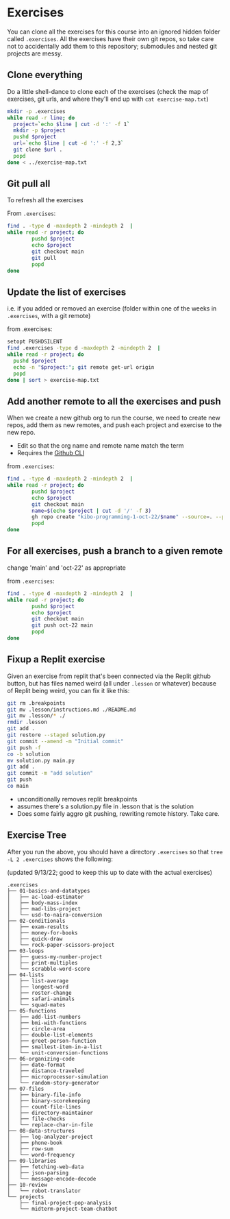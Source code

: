 # Exercises

You can clone all the exercises for this course into an ignored hidden folder called
`.exercises`. All the exercises have their own git repos, so take care not to
accidentally add them to this repository; submodules and nested git projects are
messy.

## Clone everything

Do a little shell-dance to clone each of the exercises (check the map of
exercises, git urls, and where they'll end up with `cat exercise-map.txt`)

```sh
mkdir -p .exercises
while read -r line; do
  project=`echo $line | cut -d ':' -f 1`
  mkdir -p $project
  pushd $project
  url=`echo $line | cut -d ':' -f 2,3`
  git clone $url .
  popd
done < ../exercise-map.txt
```

## Git pull all

To refresh all the exercises

From `.exercises`:

```sh
find . -type d -maxdepth 2 -mindepth 2  |
while read -r project; do
        pushd $project
        echo $project
        git checkout main
        git pull
        popd
done
```

## Update the list of exercises

i.e. if you added or removed an exercise (folder within one of the weeks in
`.exercises`, with a git remote)

from .exercises:

```sh
setopt PUSHDSILENT
find .exercises -type d -maxdepth 2 -mindepth 2  |
while read -r project; do
  pushd $project
  echo -n "$project:"; git remote get-url origin
  popd
done | sort > exercise-map.txt
```

## Add another remote to all the exercises and push

When we create a new github org to run the course, we need to create new repos, 
add them as new remotes, and push each project and exercise to the new repo.

* Edit so that the org name and remote name match the term
* Requires the [Github CLI](https://cli.github.com/)

from `.exercises`:

```sh
find . -type d -maxdepth 2 -mindepth 2  |
while read -r project; do
        pushd $project
        echo $project
        git checkout main
        name=$(echo $project | cut -d '/' -f 3)
        gh repo create "kibo-programming-1-oct-22/$name" --source=. --private --remote=oct-22 --push
        popd
done
```

## For all exercises, push a branch to a given remote

change 'main' and 'oct-22' as appropriate

from `.exercises`:

```sh
find . -type d -maxdepth 2 -mindepth 2  |
while read -r project; do
        pushd $project
        echo $project
        git checkout main
        git push oct-22 main
        popd
done
```

## Fixup a Replit exercise

Given an exercise from replit that's been connected via the Replit github
button, but has files named weird (all under `.lesson` or whatever) because of
Replit being weird, you can fix it like this:

```sh
git rm .breakpoints
git mv .lesson/instructions.md ./README.md
git mv .lesson/* ./
rmdir .lesson
git add .
git restore --staged solution.py
git commit --amend -m "Initial commit"
git push -f
co -b solution
mv solution.py main.py
git add .
git commit -m "add solution"
git push
co main
```

- unconditionally removes replit breakpoints
- assumes there's a solution.py file in .lesson that is the solution
- Does some fairly aggro git pushing, rewriting remote history. Take care.

## Exercise Tree

After you run the above, you should have a directory `.exercises` so that `tree
-L 2 .exercises` shows the following:

(updated 9/13/22; good to keep this up to date with the actual exercises)

```
.exercises
├── 01-basics-and-datatypes
│   ├── ac-load-estimator
│   ├── body-mass-index
│   ├── mad-libs-project
│   └── usd-to-naira-conversion
├── 02-conditionals
│   ├── exam-results
│   ├── money-for-books
│   ├── quick-draw
│   └── rock-paper-scissors-project
├── 03-loops
│   ├── guess-my-number-project
│   ├── print-multiples
│   └── scrabble-word-score
├── 04-lists
│   ├── list-average
│   ├── longest-word
│   ├── roster-change
│   ├── safari-animals
│   └── squad-mates
├── 05-functions
│   ├── add-list-numbers
│   ├── bmi-with-functions
│   ├── circle-area
│   ├── double-list-elements
│   ├── greet-person-function
│   ├── smallest-item-in-a-list
│   └── unit-conversion-functions
├── 06-organizing-code
│   ├── date-format
│   ├── distance-traveled
│   ├── microprocessor-simulation
│   └── random-story-generator
├── 07-files
│   ├── binary-file-info
│   ├── binary-scorekeeping
│   ├── count-file-lines
│   ├── directory-maintainer
│   ├── file-checks
│   └── replace-char-in-file
├── 08-data-structures
│   ├── log-analyzer-project
│   ├── phone-book
│   ├── row-sum
│   └── word-frequency
├── 09-libraries
│   ├── fetching-web-data
│   ├── json-parsing
│   └── message-encode-decode
├── 10-review
│   └── robot-translator
└── projects
    ├── final-project-pop-analysis
    └── midterm-project-team-chatbot
```
